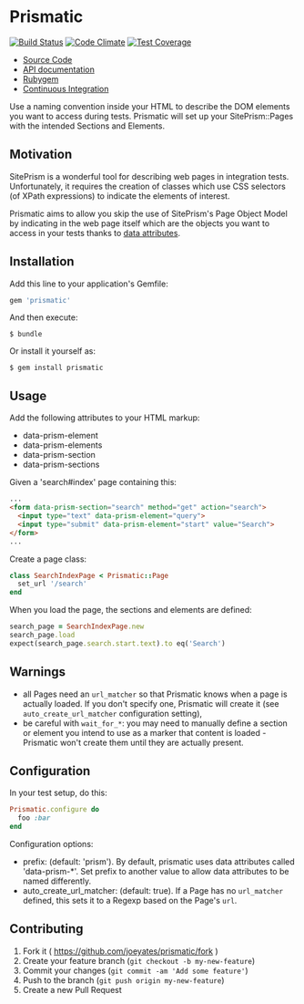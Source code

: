 # Prismatic

[![Build Status](https://secure.travis-ci.org/joeyates/prismatic.png)][Continuous Integration]
[![Code Climate](https://codeclimate.com/github/joeyates/prismatic/badges/gpa.svg)](https://codeclimate.com/github/joeyates/prismatic)
[![Test Coverage](https://codeclimate.com/github/joeyates/prismatic/badges/coverage.svg)](https://codeclimate.com/github/joeyates/prismatic)

  * [Source Code]
  * [API documentation]
  * [Rubygem]
  * [Continuous Integration]

[Source Code]: https://github.com/joeyates/prismatic "Source code at GitHub"
[API documentation]: http://rubydoc.info/gems/prismatic/frames "RDoc API Documentation at Rubydoc.info"
[Rubygem]: http://rubygems.org/gems/prismatic "Ruby gem at rubygems.org"
[Continuous Integration]: http://travis-ci.org/joeyates/prismatic "Build status by Travis-CI"

Use a naming convention inside your HTML to describe the DOM elements you
want to access during tests. Prismatic will set up your SitePrism::Pages
with the intended Sections and Elements.

## Motivation

SitePrism is a wonderful tool for describing web pages in integration tests.
Unfortunately, it requires the creation of classes which use CSS selectors
(of XPath expressions) to indicate the elements of interest.

Prismatic aims to allow you skip the use of SitePrism's Page Object Model
by indicating in the web page itself which are the objects you want to access
in your tests thanks to [data attributes](http://www.w3.org/html/wg/drafts/html/master/dom.html#embedding-custom-non-visible-data-with-the-data-*-attributes).

## Installation

Add this line to your application's Gemfile:

```ruby
gem 'prismatic'
```

And then execute:

```
$ bundle
```

Or install it yourself as:

```
$ gem install prismatic
```

## Usage

Add the following attributes to your HTML markup:

* data-prism-element
* data-prism-elements
* data-prism-section
* data-prism-sections

Given a 'search#index' page containing this:

```html
...
<form data-prism-section="search" method="get" action="search">
  <input type="text" data-prism-element="query">
  <input type="submit" data-prism-element="start" value="Search">
</form>
...
```

Create a page class:

```ruby
class SearchIndexPage < Prismatic::Page
  set_url '/search'
end
```

When you load the page, the sections and elements are defined:

```ruby
search_page = SearchIndexPage.new
search_page.load
expect(search_page.search.start.text).to eq('Search')
```

## Warnings

* all Pages need an `url_matcher` so that Prismatic knows when a page is
  actually loaded. If you don't specify one, Prismatic will create it
  (see `auto_create_url_matcher` configuration setting),
* be careful with `wait_for_*`: you may need to manually define a section
  or element you intend to use as a marker that content is loaded - Prismatic
  won't create them until they are actually present.

## Configuration

In your test setup, do this:

```ruby
Prismatic.configure do
  foo :bar
end
```

Configuration options:

* prefix: (default: 'prism'). By default, prismatic uses data attributes called 
  'data-prism-*'. Set prefix to another value to allow data attributes to be
  named differently.
* auto_create_url_matcher: (default: true). If a Page has no `url_matcher` defined,
  this sets it to a Regexp based on the Page's `url`.

## Contributing

1. Fork it ( https://github.com/joeyates/prismatic/fork )
2. Create your feature branch (`git checkout -b my-new-feature`)
3. Commit your changes (`git commit -am 'Add some feature'`)
4. Push to the branch (`git push origin my-new-feature`)
5. Create a new Pull Request
